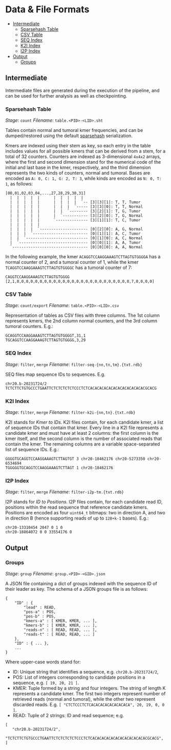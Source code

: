 # Data & File Formats

 * [Intermediate](#intermediate)
   * [Sparsehash Table](#sparsehash-table)
   * [CSV Table](#csv-table)
   * [SEQ Index](#seq-index)
   * [K2I Index](#k2i-index)
   * [I2P Index](#i2p-index)
 * [Output](#output)
   * [Groups](#groups)


## Intermediate

Intermediate files are generated during the execution of the pipeline, and can
be used for further analysis as well as checkpointing.

### Sparsehash Table

*Stage*: `count`
*Filename*: `table.<PID>-<LID>.sht`

Tables contain normal and tumoral kmer frequencies, and can be dumped/restored
using the default [sparsehash][sparsehash] serialization.

Kmers are indexed using their stem as key, so each entry in the table includes
values for all possible kmers that can be derived from a stem, for a total of
32 counters. Counters are indexed as 3-dimensional `4x4x2` arrays, where the
first and second dimension stand for the numerical code of the initial and
last base in the kmer, respectively, and the third dimension represents the
two kinds of counters, normal and tumoral. Bases are encoded as `A: 0, C: 1,
G: 2, T: 3`, while kinds are encoded as `N: 0, T: 1`, as follows:

 ```
 [00,01,02,03,04,...,27,28,29,30,31]
   |  |  |  |  |      |  |  |  |  |
   |  |  |  |  |      |  |  |  |  `-- [3][3][1]: T, T, Tumor
   |  |  |  |  |      |  |  |  `----- [3][3][0]: T, T, Normal
   |  |  |  |  |      |  |  `-------- [3][2][1]: T, G, Tumor
   |  |  |  |  |      |  `----------- [3][2][0]: T, G, Normal
   |  |  |  |  |      `-------------- [3][1][1]: T, C, Tumor
   |  |  |  |  |
   |  |  |  |  `--------------------- [0][2][0]: A, G, Normal
   |  |  |  `------------------------ [0][1][1]: A, C, Tumor
   |  |  `--------------------------- [0][1][0]: A, C, Normal
   |  `------------------------------ [0][0][1]: A, A, Tumor
   `--------------------------------- [0][0][0]: A, A, Normal
 ```

In the following example, the kmer `ACAGGTCCAAGGAAAGTCTTAGTGTGGGGA` has a
normal counter of 2, and a tumoral counter of 1, while the kmer
`TCAGGTCCAAGGAAAGTCTTAGTGTGGGGC` has a tumoral counter of 7:

 ```
 CAGGTCCAAGGAAAGTCTTAGTGTGGGG [2,1,0,0,0,0,0,0,0,0,0,0,0,0,0,0,0,0,0,0,0,0,0,0,0,0,0,7,0,0,0,0]
 ```

### CSV Table

*Stage*: `count/export`
*Filename*: `table.<PID>-<LID>.csv`

Representation of tables as CSV files with three columns. The 1st column
represents kmers, the 2nd column normal counters, and the 3rd column tumoral
counters. E.g.:

 ```
 GCAGGTCCAAGGAAAGTCTTAGTGTGGGGT,31,1
 TGCAGGTCCAAGGAAAGTCTTAGTGTGGGG,3,29
 ```

### SEQ Index

*Stage*: `filter`, `merge`
*Filename*: `filter-seq-{nn,tn,tm}.{txt.rdb}`

SEQ files map sequence IDs to sequences. E.g.

 ```
 chr20.b-20231724/2 TCTCTTCTGTGCCCTGAATTCTCTCTCTCTCCCTCTCACACACACACACACACACACACACGCACG
 ```

### K2I Index

*Stage*: `filter`, `merge`
*Filename*: `filter-k2i-{nn,tn}.{txt.rdb}`

K2I stands for *Kmer to IDs*. K2I files contain, for each candidate kmer, a
list of sequence IDs that contain that kmer. Every line in a K2I file
represents a candidate kmer and must have at least 2 columns: the first column
is the kmer itself, and the second column is the number of associated reads
that contain the kmer. The remaining columns are a variable space-separated
list of sequence IDs. E.g.:

 ```
 GGGGTGCAGGTCCAAGGAAAGTCTTAGTGT 3 chr20-18462176 chr20-5273350 chr20-6534694
 TGGGGGTGCAGGTCCAAGGAAAGTCTTAGT 1 chr20-18462176
 ```

### I2P Index

*Stage*: `filter`, `merge`
*Filename*: `filter-i2p-tm.{txt.rdb}`

I2P stands for *ID to Positions*. I2P files contain, for each candidate read
ID, positions within the read sequence that reference candidate kmers.
Positions are encoded as four `uint64_t` bitmaps: two in direction A, and two
in direction B (hence supporting reads of up to `128+k-1` bases). E.g.:

 ```
 chr20-13310454 2047 0 1 0
 chr20-18864072 0 0 33554176 0
 ```


## Output

### Groups

*Stage*: `group`
*Filename*: `group.<PID>-<GID>.json`

A JSON file containing a dict of groups indexed with the sequence ID of their
leader as key. The schema of a JSON groups file is as follows:

```
{
    "ID" : {
        "lead" : READ,
        "pos-a" : POS,
        "pos-b" : POS,
        "kmers-a" : [ KMER, KMER, ... ],
        "kmers-b" : [ KMER, KMER, ... ],
        "reads-n" : [ READ, READ, ... ],
        "reads-t" : [ READ, READ, ... ]
    },
    "ID" : { ... },
    ...
}
```

Where upper-case words stand for:

 - ID: Unique string that identifies a sequence, e.g. `chr20.b-20231724/2`,
 - POS: List of integers corresponding to candidate positions in a sequence,
   e.g. `[ 19, 20, 21 ]`.
 - KMER: Tuple formed by a string and four integers. The string of length K
   represents a candidate kmer. The first two integers represent number of
   retrieved reads (normal and tumoral), while the other two represent
   discarded reads. E.g. `[ "CTCTCCCTCTCACACACACACACACACA", 20, 19, 0, 0 ]`.
 - READ: Tuple of 2 strings: ID and read sequence; e.g.
```
[
   "chr20.b-20231724/2",
   "TCTCTTCTGTGCCCTGAATTCTCTCTCTCTCCCTCTCACACACACACACACACACACACACGCACG",
]
```

[sparsehash]: https://github.com/sparsehash/sparsehash "Sparse Hash"
